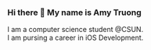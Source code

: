 ### Hi there 👋 My name is Amy Truong

I am a computer science student @CSUN.
<br>
I am pursing a career in iOS Development.
